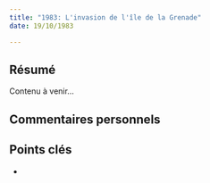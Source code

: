 ```yaml
---
title: "1983: L'invasion de l'île de la Grenade"
date: 19/10/1983

---
```


## Résumé
Contenu à venir…

## Commentaires personnels

## Points clés
- 
